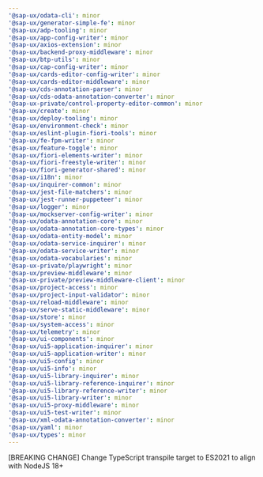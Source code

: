 ```yaml
---
'@sap-ux/odata-cli': minor
'@sap-ux/generator-simple-fe': minor
'@sap-ux/adp-tooling': minor
'@sap-ux/app-config-writer': minor
'@sap-ux/axios-extension': minor
'@sap-ux/backend-proxy-middleware': minor
'@sap-ux/btp-utils': minor
'@sap-ux/cap-config-writer': minor
'@sap-ux/cards-editor-config-writer': minor
'@sap-ux/cards-editor-middleware': minor
'@sap-ux/cds-annotation-parser': minor
'@sap-ux/cds-odata-annotation-converter': minor
'@sap-ux-private/control-property-editor-common': minor
'@sap-ux/create': minor
'@sap-ux/deploy-tooling': minor
'@sap-ux/environment-check': minor
'@sap-ux/eslint-plugin-fiori-tools': minor
'@sap-ux/fe-fpm-writer': minor
'@sap-ux/feature-toggle': minor
'@sap-ux/fiori-elements-writer': minor
'@sap-ux/fiori-freestyle-writer': minor
'@sap-ux/fiori-generator-shared': minor
'@sap-ux/i18n': minor
'@sap-ux/inquirer-common': minor
'@sap-ux/jest-file-matchers': minor
'@sap-ux/jest-runner-puppeteer': minor
'@sap-ux/logger': minor
'@sap-ux/mockserver-config-writer': minor
'@sap-ux/odata-annotation-core': minor
'@sap-ux/odata-annotation-core-types': minor
'@sap-ux/odata-entity-model': minor
'@sap-ux/odata-service-inquirer': minor
'@sap-ux/odata-service-writer': minor
'@sap-ux/odata-vocabularies': minor
'@sap-ux-private/playwright': minor
'@sap-ux/preview-middleware': minor
'@sap-ux-private/preview-middleware-client': minor
'@sap-ux/project-access': minor
'@sap-ux/project-input-validator': minor
'@sap-ux/reload-middleware': minor
'@sap-ux/serve-static-middleware': minor
'@sap-ux/store': minor
'@sap-ux/system-access': minor
'@sap-ux/telemetry': minor
'@sap-ux/ui-components': minor
'@sap-ux/ui5-application-inquirer': minor
'@sap-ux/ui5-application-writer': minor
'@sap-ux/ui5-config': minor
'@sap-ux/ui5-info': minor
'@sap-ux/ui5-library-inquirer': minor
'@sap-ux/ui5-library-reference-inquirer': minor
'@sap-ux/ui5-library-reference-writer': minor
'@sap-ux/ui5-library-writer': minor
'@sap-ux/ui5-proxy-middleware': minor
'@sap-ux/ui5-test-writer': minor
'@sap-ux/xml-odata-annotation-converter': minor
'@sap-ux/yaml': minor
'@sap-ux/types': minor
---
```


[BREAKING CHANGE] Change TypeScript transpile target to ES2021 to align with NodeJS 18+
